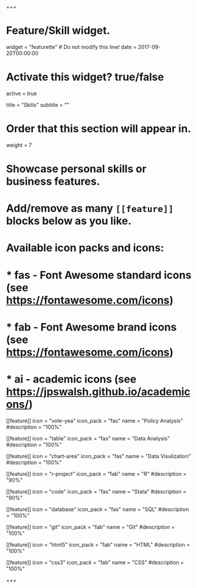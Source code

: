 +++
# Feature/Skill widget.
widget = "featurette"  # Do not modify this line!
date = 2017-09-20T00:00:00

# Activate this widget? true/false
active = true

title = "Skills"
subtitle = ""

# Order that this section will appear in.
weight = 7

# Showcase personal skills or business features.
# 
# Add/remove as many `[[feature]]` blocks below as you like.
# 
# Available icon packs and icons:
# * fas - Font Awesome standard icons (see https://fontawesome.com/icons)
# * fab - Font Awesome brand icons (see https://fontawesome.com/icons)
# * ai - academic icons (see https://jpswalsh.github.io/academicons/)

[[feature]]
  icon = "vote-yea"
  icon_pack = "fas"
  name = "Policy Analysis"
  #description = "100%"

[[feature]]
  icon = "table"
  icon_pack = "fas"
  name = "Data Analysis"
  #description = "100%"

[[feature]]
  icon = "chart-area"
  icon_pack = "fas"
  name = "Data Visulization"
  #description = "100%"

[[feature]]
  icon = "r-project"
  icon_pack = "fab"
  name = "R"
  #description = "90%"

[[feature]]
  icon = "code"
  icon_pack = "fas"
  name = "Stata"
  #description = "90%"

[[feature]]
  icon = "database"
  icon_pack = "fas"
  name = "SQL"
  #description = "100%"
  
[[feature]]
  icon = "git"
  icon_pack = "fab"
  name = "Git"
  #description = "100%"

[[feature]]
  icon = "html5"
  icon_pack = "fab"
  name = "HTML"
  #description = "100%"

[[feature]]
  icon = "css3"
  icon_pack = "fab"
  name = "CSS"
  #description = "100%"


+++
